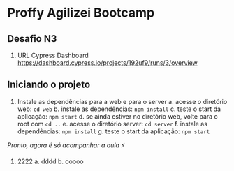 # Proffy Agilizei Bootcamp

## Desafio N3
1. URL Cypress Dashboard https://dashboard.cypress.io/projects/192uf9/runs/3/overview

## Iniciando o projeto

1. Instale as dependências para a web e para o server
   a. acesse o diretório web: `cd web`
   b. instale as dependências: `npm install`
   c. teste o start da aplicação: `npm start`
   d. se ainda estiver no diretório web, volte para o root com `cd ..`
  e. acesse o diretório server: `cd server`
  f. instale as dependências: `npm install`
  g. teste o start da aplicação: `npm start`

*Pronto, agora é só acompanhar a aula* ⚡️


1. 2222
  a. dddd
  b. ooooo


